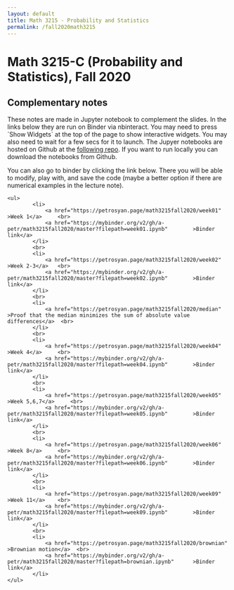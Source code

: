 ```yaml
---
layout: default
title: Math 3215 - Probability and Statistics
permalink: /fall2020math3215
---
```

<body>

<h1>Math 3215-C (Probability and Statistics), Fall 2020</h1>

<h2>Complementary notes</h2>

<p>These notes are made in Jupyter notebook to complement the slides. 
In the links below they are run on Binder via nbinteract. You may need to press `Show Widgets` at the top of the page to show interactive widgets. You may also need to wait for a few secs for it to launch.  The Jupyer notebooks are hosted on Github at the  <a href="https://github.com/a-petr/math3215fall2020" > following repo</a>.  If you want to run locally you can download the notebooks from Github. </p>





<p>You can also go to binder by clicking the link below. There you will be able to modify, play with, and save the code (maybe a better option if there are numerical examples in the lecture note). </p>




	<ul>
			<li>
			 	<a href="https://petrosyan.page/math3215fall2020/week01" >Week 1</a>	 <br>  
			 	<a href="https://mybinder.org/v2/gh/a-petr/math3215fall2020/master?filepath=week01.ipynb"		 >Binder link</a>
			</li>     
			<br>
			<li>
			 	<a href="https://petrosyan.page/math3215fall2020/week02" >Week 2-3</a>	 <br>  
			 	<a href="https://mybinder.org/v2/gh/a-petr/math3215fall2020/master?filepath=week02.ipynb"		 >Binder link</a>
			</li>    
			<br>  
			<li>
			 	<a href="https://petrosyan.page/math3215fall2020/median" >Proof that the median minimizes the sum of absolute value differences</a>	 <br>  
			</li>    
			<br>
			<li>
			 	<a href="https://petrosyan.page/math3215fall2020/week04" >Week 4</a>	 <br>  
			 	<a href="https://mybinder.org/v2/gh/a-petr/math3215fall2020/master?filepath=week04.ipynb"		 >Binder link</a>
			</li>   
			<br>  
			<li>
			 	<a href="https://petrosyan.page/math3215fall2020/week05" >Week 5,6,7</a>	 <br>  
			 	<a href="https://mybinder.org/v2/gh/a-petr/math3215fall2020/master?filepath=week05.ipynb"		 >Binder link</a>
			</li>   
			<br>  
			<li>
			 	<a href="https://petrosyan.page/math3215fall2020/week06" >Week 8</a>	 <br>  
			 	<a href="https://mybinder.org/v2/gh/a-petr/math3215fall2020/master?filepath=week06.ipynb"		 >Binder link</a>
			</li>   
			<br>  
			<li>
			 	<a href="https://petrosyan.page/math3215fall2020/week09" >Week 11</a>	 <br>  
			 	<a href="https://mybinder.org/v2/gh/a-petr/math3215fall2020/master?filepath=week09.ipynb"		 >Binder link</a>
			</li>   	
			<br>  
			<li>
			 	<a href="https://petrosyan.page/math3215fall2020/brownian" >Brownian motion</a>	 <br>  
			 	<a href="https://mybinder.org/v2/gh/a-petr/math3215fall2020/master?filepath=brownian.ipynb"		 >Binder link</a>
			</li>  		
	</ul>
</body>


